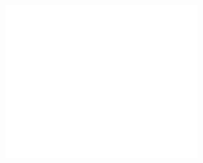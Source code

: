 <div align="center">
	<br>
	<a href="https://github.com/YongHLee"> 
		<img src="welcome.svg" width="800" height="400" alt="Click to see the source">
	</a>
	<br>
</div>


<!--
**YongHLee/YongHLee** is a ✨ _special_ ✨ repository because its `README.md` (this file) appears on your GitHub profile.

Here are some ideas to get you started:

- 🔭 I’m currently working on ...
- 🌱 I’m currently learning ...
- 👯 I’m looking to collaborate on ...
- 🤔 I’m looking for help with ...
- 💬 Ask me about ...
- 📫 How to reach me: ...
- 😄 Pronouns: ...
- ⚡ Fun fact: ...
-->
